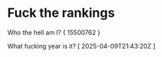 # Fuck the rankings

Who the hell am I?
{ 15500762 }

What fucking year is it?
[ 2025-04-09T21:43:20Z ]
